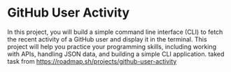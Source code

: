 # GitHub User Activity
 In this project, you will build a simple command line interface (CLI) to fetch the recent activity of a GitHub user and display it in the terminal. This project will help you practice your programming skills, including working with APIs, handling JSON data, and building a simple CLI application.
taked task from https://roadmap.sh/projects/github-user-activity
